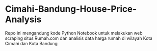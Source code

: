 # Cimahi-Bandung-House-Price-Analysis
Repo ini mengandung kode Python Notebook untuk melakukan web scraping situs Rumah.com dan analisis data harga rumah di wilayah Kota Cimahi dan Kota Bandung
